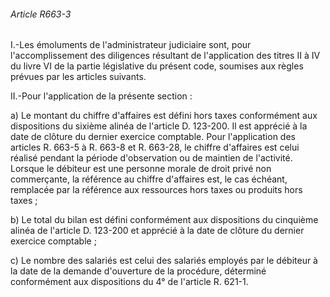 ###### Article R663-3

I.-Les émoluments de l'administrateur judiciaire sont, pour l'accomplissement des diligences résultant de l'application des titres II à IV du livre VI de la partie législative du présent code, soumises aux règles prévues par les articles suivants.

II.-Pour l'application de la présente section :

a) Le montant du chiffre d'affaires est défini hors taxes conformément aux dispositions du sixième alinéa de l'article D. 123-200. Il est apprécié à la date de clôture du dernier exercice comptable. Pour l'application des articles R. 663-5 à R. 663-8 et R. 663-28, le chiffre d'affaires est celui réalisé pendant la période d'observation ou de maintien de l'activité. Lorsque le débiteur est une personne morale de droit privé non commerçante, la référence au chiffre d'affaires est, le cas échéant, remplacée par la référence aux ressources hors taxes ou produits hors taxes ;

b) Le total du bilan est défini conformément aux dispositions du cinquième alinéa de l'article D. 123-200 et apprécié à la date de clôture du dernier exercice comptable ;

c) Le nombre des salariés est celui des salariés employés par le débiteur à la date de la demande d'ouverture de la procédure, déterminé conformément aux dispositions du 4° de l'article R. 621-1.

